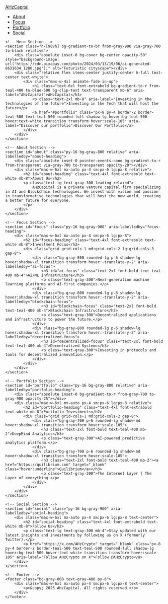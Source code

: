 <html lang="en">
<head>
    <meta charset="UTF-8">
    <meta name="viewport" content="width=device-width, initial-scale=1.0">
    <meta name="description" content="AHzCapital is a leading venture capital firm investing in transformative technologies like AI, blockchain, and decentralized systems.">
    <title>AHzCapital | Transformative Venture Capital</title>
    <script src="https://cdn.tailwindcss.com"></script>
</head>
<body class="font-sans text-gray-300 bg-gray-900">
    <!-- Navigation -->
    <nav class="bg-gray-800 text-white sticky top-0 z-50 shadow-lg" aria-label="Main Navigation">
        <div class="max-w-7xl mx-auto px-4 sm:px-6 lg:px-8">
            <div class="flex justify-between items-center py-4">
                <a href="#" class="text-3xl font-extrabold bg-gradient-to-r from-teal-400 to-blue-500 bg-clip-text text-transparent" aria-label="Go to homepage">AHzCapital</a>
                <ul class="flex space-x-6 text-lg">
                    <li><a href="#about" class="hover:text-teal-400 transition" aria-label="Go to About section">About</a></li>
                    <li><a href="#focus" class="hover:text-teal-400 transition" aria-label="Go to Focus section">Focus</a></li>
                    <li><a href="#portfolio" class="hover:text-teal-400 transition" aria-label="Go to Portfolio section">Portfolio</a></li>
                    <li><a href="#social" class="hover:text-teal-400 transition" aria-label="Go to Social section">Social</a></li>
                </ul>
            </div>
        </div>
    </nav>

    <!-- Hero Section -->
    <section class="h-[90vh] bg-gradient-to-br from-gray-900 via-gray-700 to-black relative">
        <div class="absolute inset-0 bg-cover bg-center opacity-50" style="background-image: url('https://cdn.pixabay.com/photo/2024/03/13/19/06/ai-generated-8631634_1280.jpg');" alt="Futuristic cityscape"></div>
        <div class="relative flex items-center justify-center h-full text-center text-white">
            <div class="max-w-4xl animate-fade-in-up">
                <h1 class="text-6xl font-extrabold bg-gradient-to-r from-teal-400 to-blue-500 bg-clip-text text-transparent mb-6" aria-label="AHzCapital">AHzCapital</h1>
                <p class="text-2xl mb-8" aria-label="Investing in the technologies of the future">Investing in the Tech that will host the future</p>
                <a href="#portfolio" class="px-8 py-4 border-2 border-teal-500 text-teal-500 rounded-full shadow-lg hover:bg-teal-500 hover:text-white transition transform hover:scale-105" aria-label="Discover our portfolio">Discover Our Portfolio</a>
            </div>
        </div>
    </section>

    <!-- About Section -->
    <section id="about" class="py-16 bg-gray-800 relative" aria-labelledby="about-heading">
        <div class="absolute inset-0 pointer-events-none bg-gradient-to-r from-transparent via-gray-700 to-transparent opacity-20"></div>
        <div class="max-w-6xl mx-auto px-4 sm:px-6 lg:px-8 relative">
            <h2 id="about-heading" class="text-4xl font-extrabold text-white mb-8">About Us</h2>
            <p class="text-lg text-gray-300 leading-relaxed">
                AHzCapital is a private venture capital firm specializing in AI and Blockchain technologies. We invest with vision and passion in transformative technologies that will host the new world, creating a better future for everyone.
            </p>
        </div>
    </section>

    <!-- Focus Section -->
    <section id="focus" class="py-16 bg-gray-900" aria-labelledby="focus-heading">
        <div class="max-w-6xl mx-auto px-4 sm:px-6 lg:px-8">
            <h2 id="focus-heading" class="text-4xl font-extrabold text-white mb-8">Investment Focus</h2>
            <div class="grid grid-cols-1 md:grid-cols-2 lg:grid-cols-3 gap-8">
                <div class="bg-gray-800 rounded-lg p-6 shadow-lg hover:shadow-xl transition transform hover:-translate-y-2" aria-labelledby="ai-focus">
                    <h3 id="ai-focus" class="text-2xl font-bold text-teal-400 mb-4">AI/ML Infrastructure</h3>
                    <p class="text-gray-300">Next-generation machine learning platforms and AI-first companies.</p>
                </div>
                <div class="bg-gray-800 rounded-lg p-6 shadow-lg hover:shadow-xl transition transform hover:-translate-y-2" aria-labelledby="blockchain-focus">
                    <h3 id="blockchain-focus" class="text-2xl font-bold text-teal-400 mb-4">Blockchain Infrastructure</h3>
                    <p class="text-gray-300">Decentralized applications and infrastructure to power the future.</p>
                </div>
                <div class="bg-gray-800 rounded-lg p-6 shadow-lg hover:shadow-xl transition transform hover:-translate-y-2" aria-labelledby="decentralized-focus">
                    <h3 id="decentralized-focus" class="text-2xl font-bold text-teal-400 mb-4">Decentralized Systems</h3>
                    <p class="text-gray-300">Investing in protocols and tools for decentralized innovation.</p>
                </div>
            </div>
        </div>
    </section>

    <!-- Portfolio Section -->
    <section id="portfolio" class="py-16 bg-gray-800 relative" aria-labelledby="portfolio-heading">
        <div class="absolute inset-0 bg-gradient-to-r from-gray-700 to-gray-900 opacity-25"></div>
        <div class="max-w-6xl mx-auto px-4 sm:px-6 lg:px-8 relative">
            <h2 id="portfolio-heading" class="text-4xl font-extrabold text-white mb-8">Portfolio Investments</h2>
            <div class="grid grid-cols-1 md:grid-cols-2 gap-8">
                <div class="bg-gray-700 p-6 rounded-lg shadow-md hover:shadow-xl transition transform hover:scale-105">
                    <h3 class="text-2xl font-bold text-teal-400 mb-2">DeepMind Analytics</h3>
                    <p class="text-gray-300">AI-powered predictive analytics platform.</p>
                </div>
                <div class="bg-gray-700 p-6 rounded-lg shadow-md hover:shadow-xl transition transform hover:scale-105">
                    <h3 class="text-2xl font-bold text-teal-400 mb-2"><a href="https://quilibrium.com" target="_blank" class="hover:underline">Quilibrium</a></h3>
                    <p class="text-gray-300">The Internet Layer | The Layer of everything.</p>
                </div>
            </div>
        </div>
    </section>

    <!-- Social Section -->
    <section id="social" class="py-16 bg-gray-900" aria-labelledby="social-heading">
        <div class="max-w-6xl mx-auto px-4 sm:px-6 lg:px-8 text-center">
            <h2 id="social-heading" class="text-4xl font-extrabold text-white mb-8">Follow Us</h2>
            <p class="text-lg text-gray-300 mb-4">Stay updated with our latest insights and investments by following us on X (formerly Twitter).</p>
            <a href="https://x.com/AHzCrypto" target="_blank" class="px-8 py-4 border-2 border-teal-500 text-teal-500 rounded-full shadow-lg hover:bg-teal-500 hover:text-white transition transform hover:scale-105" aria-label="Follow AHzCrypto on X">Follow @AHzCrypto</a>
        </div>
    </section>

    <!-- Footer -->
    <footer class="bg-gray-800 text-gray-400 py-6">
        <div class="max-w-6xl mx-auto px-4 sm:px-6 lg:px-8 text-center">
            <p>&copy; 2025 AHzCapital. All rights reserved.</p>
        </div>
    </footer>
</body>
</html>
